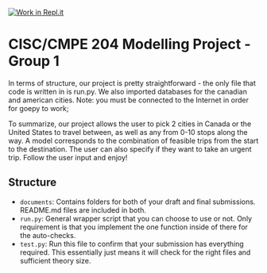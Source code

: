 [![Work in Repl.it](https://classroom.github.com/assets/work-in-replit-14baed9a392b3a25080506f3b7b6d57f295ec2978f6f33ec97e36a161684cbe9.svg)](https://classroom.github.com/online_ide?assignment_repo_id=317167&assignment_repo_type=GroupAssignmentRepo)

# CISC/CMPE 204 Modelling Project - Group 1

In terms of structure, our project is pretty straightforward - the only file that code is written in is run.py. We also imported databases for the canadian and american cities. Note: you must be connected to the Internet in order for goepy to work;

To summarize, our project allows the user to pick 2 cities in Canada or the United States to travel between, as well as any from 0-10 stops along the way. A model corresponds to the combination of feasible trips from the start to the destination. The user can also specify if they want to take an urgent trip. Follow the user input and enjoy!

## Structure

* `documents`: Contains folders for both of your draft and final submissions. README.md files are included in both.
* `run.py`: General wrapper script that you can choose to use or not. Only requirement is that you implement the one function inside of there for the auto-checks.
* `test.py`: Run this file to confirm that your submission has everything required. This essentially just means it will check for the right files and sufficient theory size.
